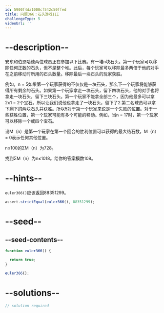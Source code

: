 ```yaml
---
id: 5900f4da1000cf542c50ffed
title: 问题366：石头游戏III
challengeType: 5
videoUrl: ''
---
```


# --description--

安东和伯恩哈德两位球员正在参加以下比赛。有一堆n块石头。第一个玩家可以移除任何正数的石头，但不是整个堆。此后，每个玩家可以移除最多两倍于他的对手在之前移动时所用的石头数量。移除最后一块石头的玩家获胜。

例如，n = 5如果第一个玩家获得的不仅仅是一块石头，那么下一个玩家将能够获得所有剩余的石头。如果第一个玩家拿走一块石头，留下四块石头，他的对手也将拿走一块石头，留下三块石头。第一个玩家不能拿全部三个，因为他最多可以拿2x1 = 2个宝石。所以让我们说他也拿走了一块石头，留下了2.第二名球员可以拿下剩下的两块石头并获胜。所以5对于第一个玩家来说是一个失败的位置。对于一些获胜位置，第一个玩家可能有多个可能的移动。例如，当n = 17时，第一个玩家可以移除一个或四个宝石。

设M（n）是第一个玩家在第一个回合的胜利位置可以获得的最大结石数，M（n）= 0表示任何其他位置。

n≤100的ΣM（n）为728。

找到ΣM（n）为n≤1018。给你的答案模数108。

# --hints--

`euler366()`应该返回88351299。

```js
assert.strictEqual(euler366(), 88351299);
```

# --seed--

## --seed-contents--

```js
function euler366() {

  return true;
}

euler366();
```

# --solutions--

```js
// solution required
```
